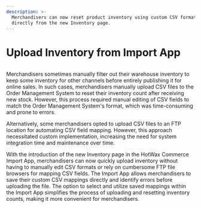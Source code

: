 ```yaml
---
description: >-
  Merchandisers can now reset product inventory using custom CSV formats
  directly from the new Inventory page.
---
```


# Upload Inventory from Import App

<figure><img src="https://www.hotwax.co/hubfs/Product%20Updates%20and%20Release%20Notes/2023/February%202023/Product%20Update/Feature%20Image/PU4.png" alt=""><figcaption></figcaption></figure>

Merchandisers sometimes manually filter out their warehouse inventory to keep some inventory for other channels before entirely publishing it for online sales. In such cases, merchandisers manually upload CSV files to the Order Management System to reset their inventory count after receiving new stock. However, this process required manual editing of CSV fields to match the Order Management System's format, which was time-consuming and prone to errors.

Alternatively, some merchandisers opted to upload CSV files to an FTP location for automating CSV field mapping. However, this approach necessitated custom implementation, increasing the need for system integration time and maintenance over time.

With the introduction of the new Inventory page in the HotWax Commerce Import App, merchandisers can now quickly upload inventory without having to manually edit CSV formats or rely on cumbersome FTP file browsers for mapping CSV fields. The Import App allows merchandisers to save their custom CSV mappings directly and identify errors before uploading the file. The option to select and utilize saved mappings within the Import App simplifies the process of uploading and resetting inventory counts, making it more convenient for merchandisers.
